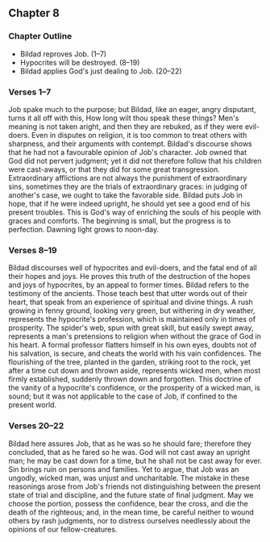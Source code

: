 ## Chapter 8

### Chapter Outline

- Bildad reproves Job. (1–7)
- Hypocrites will be destroyed. (8–19)
- Bildad applies God's just dealing to Job. (20–22)

### Verses 1–7

Job spake much to the purpose; but Bildad, like an eager, angry disputant, turns it all off with this, How long wilt thou speak these things? Men's meaning is not taken aright, and then they are rebuked, as if they were evil-doers. Even in disputes on religion, it is too common to treat others with sharpness, and their arguments with contempt. Bildad's discourse shows that he had not a favourable opinion of Job's character. Job owned that God did not pervert judgment; yet it did not therefore follow that his children were cast-aways, or that they did for some great transgression. Extraordinary afflictions are not always the punishment of extraordinary sins, sometimes they are the trials of extraordinary graces: in judging of another's case, we ought to take the favorable side. Bildad puts Job in hope, that if he were indeed upright, he should yet see a good end of his present troubles. This is God's way of enriching the souls of his people with graces and comforts. The beginning is small, but the progress is to perfection. Dawning light grows to noon-day.

### Verses 8–19

Bildad discourses well of hypocrites and evil-doers, and the fatal end of all their hopes and joys. He proves this truth of the destruction of the hopes and joys of hypocrites, by an appeal to former times. Bildad refers to the testimony of the ancients. Those teach best that utter words out of their heart, that speak from an experience of spiritual and divine things. A rush growing in fenny ground, looking very green, but withering in dry weather, represents the hypocrite's profession, which is maintained only in times of prosperity. The spider's web, spun with great skill, but easily swept away, represents a man's pretensions to religion when without the grace of God in his heart. A formal professor flatters himself in his own eyes, doubts not of his salvation, is secure, and cheats the world with his vain confidences. The flourishing of the tree, planted in the garden, striking root to the rock, yet after a time cut down and thrown aside, represents wicked men, when most firmly established, suddenly thrown down and forgotten. This doctrine of the vanity of a hypocrite's confidence, or the prosperity of a wicked man, is sound; but it was not applicable to the case of Job, if confined to the present world.

### Verses 20–22

Bildad here assures Job, that as he was so he should fare; therefore they concluded, that as he fared so he was. God will not cast away an upright man; he may be cast down for a time, but he shall not be cast away for ever. Sin brings ruin on persons and families. Yet to argue, that Job was an ungodly, wicked man, was unjust and uncharitable. The mistake in these reasonings arose from Job's friends not distinguishing between the present state of trial and discipline, and the future state of final judgment. May we choose the portion, possess the confidence, bear the cross, and die the death of the righteous; and, in the mean time, be careful neither to wound others by rash judgments, nor to distress ourselves needlessly about the opinions of our fellow-creatures.

